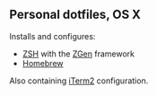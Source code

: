 ## Personal dotfiles, OS X
Installs and configures:
* [ZSH](http://www.zsh.org/) with the [ZGen](https://github.com/tarjoilija/zgen) framework
* [Homebrew](http://brew.sh/)

Also containing [iTerm2](https://iterm2.com/) configuration.